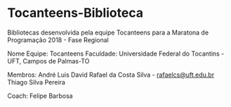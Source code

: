 # Tocanteens-Biblioteca
Bibliotecas desenvolvida pela equipe Tocanteens para a Maratona de Programação 2018 - Fase Regional

Nome Equipe: Tocanteens 
Faculdade: Universidade Federal do Tocantins - UFT, Campos de Palmas-TO

Membros:
André Luis
David
Rafael da Costa Silva - rafaelcs@uft.edu.br
Thiago Silva Pereira

Coach:
Felipe Barbosa
